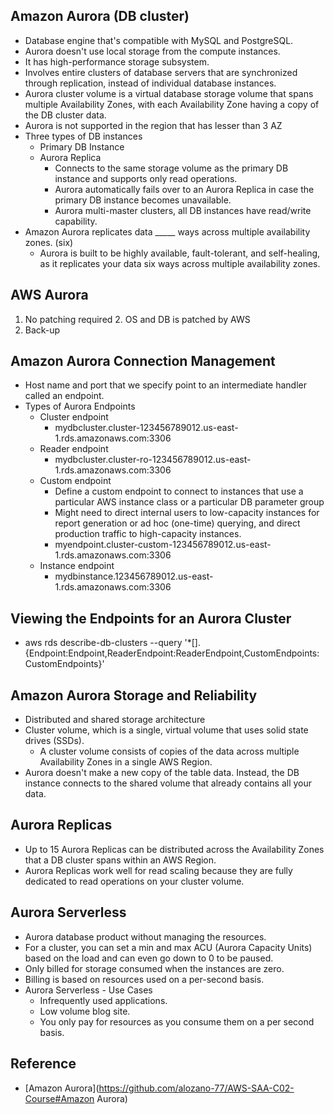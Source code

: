 ## Amazon Aurora (DB cluster)

* Database engine that's compatible with MySQL and PostgreSQL.
* Aurora doesn't use local storage from the compute instances.
* It has high-performance storage subsystem.
* Involves entire clusters of database servers that are synchronized through replication, instead of individual database instances.
* Aurora cluster volume is a virtual database storage volume that spans multiple Availability Zones, with each Availability Zone having a copy of the DB cluster data.
* Aurora is not supported in the region that has lesser than 3 AZ
* Three types of DB instances
  * Primary DB Instance
  * Aurora Replica
    * Connects to the same storage volume as the primary DB instance and supports only read operations.
    * Aurora automatically fails over to an Aurora Replica in case the primary DB instance becomes unavailable.
    * Aurora multi-master clusters, all DB instances have read/write capability.
* Amazon Aurora replicates data _____ ways across multiple availability zones. (six)
  * Aurora is built to be highly available, fault-tolerant, and self-healing, as it replicates your data six ways across multiple availability zones.

## AWS Aurora
1. No patching required
   2. OS and DB is patched by AWS
2. Back-up

## Amazon Aurora Connection Management

* Host name and port that we specify point to an intermediate handler called an endpoint.
* Types of Aurora Endpoints
  * Cluster endpoint
    * mydbcluster.cluster-123456789012.us-east-1.rds.amazonaws.com:3306
  * Reader endpoint
    * mydbcluster.cluster-ro-123456789012.us-east-1.rds.amazonaws.com:3306
  * Custom endpoint
    * Define a custom endpoint to connect to instances that use a particular AWS instance class or a particular DB parameter group
    * Might need to direct internal users to low-capacity instances for report generation or ad hoc (one-time) querying, and direct production traffic to high-capacity instances.
    * myendpoint.cluster-custom-123456789012.us-east-1.rds.amazonaws.com:3306
  * Instance endpoint
    * mydbinstance.123456789012.us-east-1.rds.amazonaws.com:3306

## Viewing the Endpoints for an Aurora Cluster

* aws rds describe-db-clusters --query '*[].{Endpoint:Endpoint,ReaderEndpoint:ReaderEndpoint,CustomEndpoints:CustomEndpoints}'

## Amazon Aurora Storage and Reliability

* Distributed and shared storage architecture
* Cluster volume, which is a single, virtual volume that uses solid state drives (SSDs).
  * A cluster volume consists of copies of the data across multiple Availability Zones in a single AWS Region.
*  Aurora doesn't make a new copy of the table data. Instead, the DB instance connects to the shared volume that already contains all your data.


## Aurora Replicas

* Up to 15 Aurora Replicas can be distributed across the Availability Zones that a DB cluster spans within an AWS Region.
* Aurora Replicas work well for read scaling because they are fully dedicated to read operations on your cluster volume.

## Aurora Serverless

* Aurora database product without managing the resources.
* For a cluster, you can set a min and max ACU (Aurora Capacity Units) based on the load and can even go down to 0 to be paused. 
* Only billed for storage consumed when the instances are zero.
* Billing is based on resources used on a per-second basis.
* Aurora Serverless - Use Cases
  * Infrequently used applications.
  * Low volume blog site.
  * You only pay for resources as you consume them on a per second basis.

## Reference

* [Amazon Aurora](https://github.com/alozano-77/AWS-SAA-C02-Course#Amazon Aurora)
